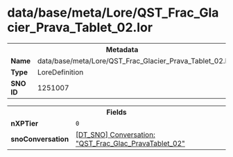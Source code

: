 <h1>data/base/meta/Lore/QST_Frac_Glacier_Prava_Tablet_02.lor</h1><table><tr><th colspan="100%">Metadata</th></tr><tr><td><b>Name</b></td><td>data/base/meta/Lore/QST_Frac_Glacier_Prava_Tablet_02.lor</td></tr><tr><td><b>Type</b></td><td>LoreDefinition</td></tr><tr><td><b>SNO ID</b></td><td>1251007</td></tr></table>

<table><tr><th colspan="100%">Fields</th></tr><tr><td><b>nXPTier</b></td><td><code>0</code></td></tr><tr><td><b>snoConversation</b></td><td><a href="..\Conversation\QST_Frac_Glac_PravaTablet_02.cnv.md">[DT_SNO] Conversation: "QST_Frac_Glac_PravaTablet_02"</a></td></tr></table>

